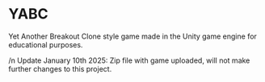 # YABC
Yet Another Breakout Clone style game made in the Unity game engine for educational purposes.


/n Update January 10th 2025: Zip file with game uploaded, will not make further changes to this project.
